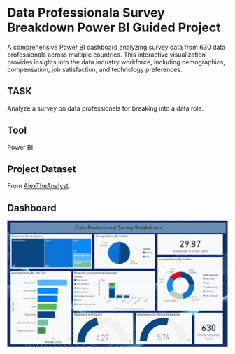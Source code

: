 # Data Professionala Survey Breakdown Power BI Guided Project

A comprehensive Power BI dashboard analyzing survey data from 630 data professionals across multiple countries. This interactive visualization provides insights into the data industry workforce, including demographics, compensation, job satisfaction, and technology preferences.

## TASK
Analyze a survey on data professionals for breaking into a data role.

## Tool
Power BI


## Project Dataset
From [AlexTheAnalyst](https://github.com/AlexTheAnalyst).


## Dashboard
![Image](https://github.com/saracherif123/Data-Professional-Survey-Breakdown-Power-BI-Project/blob/main/Data%20Professional%20Survey%20Breakdown%20Final%20Dashboard.png)

